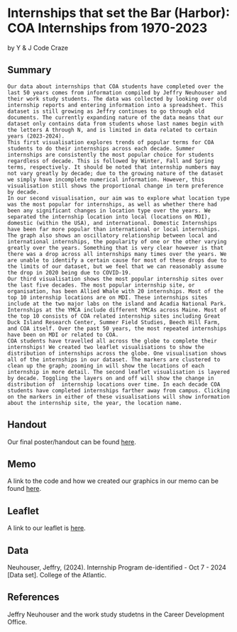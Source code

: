 Internships that set the Bar (Harbor): COA Internships from 1970-2023
================
by Y & J Code Craze 

## Summary

    Our data about internships that COA students have completed over the last 50 years comes from information compiled by Jeffry Neuhouser and their work study students. The data was collected by looking over old internship reports and entering information into a spreadsheet. This dataset is still growing as Jeffry continues to go through old documents. The currently expanding nature of the data means that our dataset only contains data from students whose last names begin with the letters A through N, and is limited in data related to certain years (2023-2024).
    This first visualisation explores trends of popular terms for COA students to do their internships across each decade. Summer internships are consistently the most popular choice for students regardless of decade. This is followed by Winter, Fall and Spring terms, respectively. It should be noted that internship numbers may not vary greatly by decade; due to the growing nature of the dataset we simply have incomplete numerical information. However, this visualisation still shows the proportional change in term preference by decade.
    In our second visualisation, our aim was to explore what location type was the most popular for internships, as well as whether there had been any significant changes in location type over the years. We separated the internship location into local (locations on MDI), domestic (within the USA), and international. Domestic Internships have been far more popular than international or local internships. The graph also shows an oscillatory relationship between local and international internships, the popularity of one or the other varying greatly over the years. Something that is very clear however is that there was a drop across all internships many times over the years. We are unable to identify a certain cause for most of these drops due to the limits of our dataset, but we feel that we can reasonably assume the drop in 2020 being due to COVID-19.
    Our third visualisation shows the most popular internship sites over the last five decades. The most popular internship site, or organisation, has been Allied Whale with 20 internships. Most of the top 10 internship locations are on MDI. These internships sites include at the two major labs on the island and Acadia National Park. Internships at the YMCA include different YMCAs across Maine. Most of the top 10 consists of COA related internship sites including Great Duck Island Research Center, Summer Field Studies, Beech Hill Farm, and COA itself. Over the past 50 years, the most repeated internships have been on MDI or related to COA. 
    COA students have travelled all across the globe to complete their internships! We created two leaflet visualisations to show the distribution of internships across the globe. One visualisation shows all of the internships in our dataset. The markers are clustered to clean up the graph; zooming in will show the locations of each internship in more detail. The second leaflet visualisation is layered by decade. Toggling the layers on and off will show the change in distribution of  internship locations over time. In each decade COA students have completed internships farther away from campus. Clicking on the markers in either of these visualisations will show information about the internship site, the year, the location name. 


## Handout

Our final poster/handout can be found [here](y-j-handout.pdf).

## Memo

A link to the code and how we created our graphics in our memo can be found [here](memo/memo.html).

## Leaflet

A link to our leaflet is [here](memo/Leaflets.html).

## Data

Neuhouser, Jeffry, (2024). Internship Program de-identified - Oct 7 - 2024 [Data set]. College of the Atlantic.

## References

Jeffry Neuhouser and the work study studetns in the Career Development Office. 
